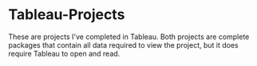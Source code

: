 # Tableau-Projects

These are projects I've completed in Tableau.  Both projects are complete packages that contain all data required to view the project, but it does require Tableau to open and read.
